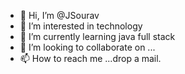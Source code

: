 - 👋 Hi, I’m @JSourav
- 👀 I’m interested in technology
- 🌱 I’m currently learning java full stack
- 💞️ I’m looking to collaborate on ...
- 📫 How to reach me ...drop a mail.

<!---
JSourav/JSourav is a ✨ special ✨ repository because its `README.md` (this file) appears on your GitHub profile.
You can click the Preview link to take a look at your changes.
--->
